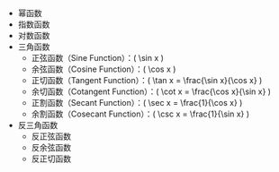* 幂函数
* 指数函数
* 对数函数
* 三角函数
  - 正弦函数（Sine Function）：( \sin x ) 
  - 余弦函数（Cosine Function）：( \cos x )
  - 正切函数（Tangent Function）：( \tan x = \frac{\sin x}{\cos x} )
  - 余切函数（Cotangent Function）：( \cot x = \frac{\cos x}{\sin x} )
  - 正割函数（Secant Function）：( \sec x = \frac{1}{\cos x} )
  - 余割函数（Cosecant Function）：( \csc x = \frac{1}{\sin x} )
* 反三角函数
  - 反正弦函数
  - 反余弦函数
  - 反正切函数


